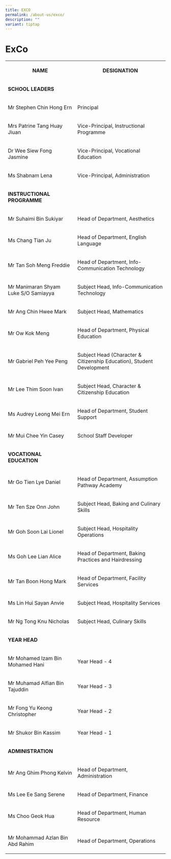 ```yaml
---
title: EXCO
permalink: /about-us/exco/
description: ""
variant: tiptap
---
```

<h1>ExCo</h1>
<table style="minWidth: 50px">
<colgroup>
<col>
<col>
</colgroup>
<tbody>
<tr>
<th rowspan="1" colspan="1">
<p>NAME</p>
</th>
<th rowspan="1" colspan="1">
<p>DESIGNATION</p>
</th>
</tr>
<tr>
<td rowspan="1" colspan="1">
<p><strong>SCHOOL LEADERS</strong>
</p>
</td>
<td rowspan="1" colspan="1">
<p></p>
</td>
</tr>
<tr>
<td rowspan="1" colspan="1">
<p>Mr Stephen Chin Hong Ern</p>
</td>
<td rowspan="1" colspan="1">
<p>Principal</p>
</td>
</tr>
<tr>
<td rowspan="1" colspan="1">
<p>Mrs Patrine Tang Huay Jiuan</p>
</td>
<td rowspan="1" colspan="1">
<p>Vice-Principal, Instructional Programme</p>
</td>
</tr>
<tr>
<td rowspan="1" colspan="1">
<p>Dr Wee Siew Fong Jasmine</p>
</td>
<td rowspan="1" colspan="1">
<p>Vice-Principal, Vocational Education</p>
</td>
</tr>
<tr>
<td rowspan="1" colspan="1">
<p>Ms Shabnam Lena</p>
</td>
<td rowspan="1" colspan="1">
<p>Vice-Principal, Administration</p>
</td>
</tr>
<tr>
<td rowspan="1" colspan="1">
<p><strong>INSTRUCTIONAL PROGRAMME</strong>
</p>
</td>
<td rowspan="1" colspan="1">
<p></p>
</td>
</tr>
<tr>
<td rowspan="1" colspan="1">
<p>Mr Suhaimi Bin Sukiyar</p>
</td>
<td rowspan="1" colspan="1">
<p>Head of Department, Aesthetics</p>
</td>
</tr>
<tr>
<td rowspan="1" colspan="1">
<p>Ms Chang Tian Ju</p>
</td>
<td rowspan="1" colspan="1">
<p>Head of Department, English Language</p>
</td>
</tr>
<tr>
<td rowspan="1" colspan="1">
<p>Mr Tan Soh Meng Freddie</p>
</td>
<td rowspan="1" colspan="1">
<p>Head of Department, Info-Communication Technology</p>
</td>
</tr>
<tr>
<td rowspan="1" colspan="1">
<p>Mr Manimaran Shyam Luke S/O Samiayya</p>
</td>
<td rowspan="1" colspan="1">
<p>Subject Head, Info-Communication Technology</p>
</td>
</tr>
<tr>
<td rowspan="1" colspan="1">
<p>Mr Ang Chin Hwee Mark</p>
</td>
<td rowspan="1" colspan="1">
<p>Subject Head, Mathematics</p>
</td>
</tr>
<tr>
<td rowspan="1" colspan="1">
<p>Mr Ow Kok Meng</p>
</td>
<td rowspan="1" colspan="1">
<p>Head of Department, Physical Education</p>
</td>
</tr>
<tr>
<td rowspan="1" colspan="1">
<p>Mr Gabriel Peh Yee Peng</p>
</td>
<td rowspan="1" colspan="1">
<p>Subject Head (Character &amp; Citizenship Education), Student Development</p>
</td>
</tr>
<tr>
<td rowspan="1" colspan="1">
<p>Mr Lee Thim Soon Ivan</p>
</td>
<td rowspan="1" colspan="1">
<p>Subject Head, Character &amp; Citizenship Education</p>
</td>
</tr>
<tr>
<td rowspan="1" colspan="1">
<p>Ms Audrey Leong Mei Ern</p>
</td>
<td rowspan="1" colspan="1">
<p>Head of Department, Student Support</p>
</td>
</tr>
<tr>
<td rowspan="1" colspan="1">
<p>Mr Mui Chee Yin Casey</p>
</td>
<td rowspan="1" colspan="1">
<p>School Staff Developer</p>
</td>
</tr>
<tr>
<td rowspan="1" colspan="1">
<p><strong>VOCATIONAL EDUCATION</strong>
</p>
</td>
<td rowspan="1" colspan="1">
<p></p>
</td>
</tr>
<tr>
<td rowspan="1" colspan="1">
<p>Mr Go Tien Lye Daniel</p>
</td>
<td rowspan="1" colspan="1">
<p>Head of Department, Assumption Pathway Academy</p>
</td>
</tr>
<tr>
<td rowspan="1" colspan="1">
<p>Mr Ten Sze Onn John</p>
</td>
<td rowspan="1" colspan="1">
<p>Subject Head, Baking and Culinary Skills</p>
</td>
</tr>
<tr>
<td rowspan="1" colspan="1">
<p>Mr Goh Soon Lai Lionel</p>
</td>
<td rowspan="1" colspan="1">
<p>Subject Head, Hospitality Operations</p>
</td>
</tr>
<tr>
<td rowspan="1" colspan="1">
<p>Ms Goh Lee Lian Alice</p>
</td>
<td rowspan="1" colspan="1">
<p>Head of Department, Baking Practices and Hairdressing</p>
</td>
</tr>
<tr>
<td rowspan="1" colspan="1">
<p>Mr Tan Boon Hong Mark</p>
</td>
<td rowspan="1" colspan="1">
<p>Head of Department, Facility Services</p>
</td>
</tr>
<tr>
<td rowspan="1" colspan="1">
<p>Ms Lin Hui Sayan Anvie</p>
</td>
<td rowspan="1" colspan="1">
<p>Subject Head, Hospitality Services</p>
</td>
</tr>
<tr>
<td rowspan="1" colspan="1">
<p>Mr Ng Tong Knu Nicholas</p>
</td>
<td rowspan="1" colspan="1">
<p>Subject Head, Culinary Skills</p>
</td>
</tr>
<tr>
<td rowspan="1" colspan="1">
<p><strong>YEAR HEAD</strong>
</p>
</td>
<td rowspan="1" colspan="1">
<p></p>
</td>
</tr>
<tr>
<td rowspan="1" colspan="1">
<p>Mr Mohamed Izam Bin Mohamed Hani</p>
</td>
<td rowspan="1" colspan="1">
<p>Year Head - 4</p>
</td>
</tr>
<tr>
<td rowspan="1" colspan="1">
<p>Mr Muhamad Alfian Bin Tajuddin</p>
</td>
<td rowspan="1" colspan="1">
<p>Year Head - 3</p>
</td>
</tr>
<tr>
<td rowspan="1" colspan="1">
<p>Mr Fong Yu Keong Christopher</p>
</td>
<td rowspan="1" colspan="1">
<p>Year Head - 2</p>
</td>
</tr>
<tr>
<td rowspan="1" colspan="1">
<p>Mr Shukor Bin Kassim</p>
</td>
<td rowspan="1" colspan="1">
<p>Year Head - 1</p>
</td>
</tr>
<tr>
<td rowspan="1" colspan="1">
<p><strong>ADMINISTRATION</strong>
</p>
</td>
<td rowspan="1" colspan="1">
<p></p>
</td>
</tr>
<tr>
<td rowspan="1" colspan="1">
<p>Mr Ang Ghim Phong Kelvin</p>
</td>
<td rowspan="1" colspan="1">
<p>Head of Department, Administration</p>
</td>
</tr>
<tr>
<td rowspan="1" colspan="1">
<p>Ms Lee Ee Sang Serene</p>
</td>
<td rowspan="1" colspan="1">
<p>Head of Department, Finance</p>
</td>
</tr>
<tr>
<td rowspan="1" colspan="1">
<p>Ms Choo Geok Hua</p>
</td>
<td rowspan="1" colspan="1">
<p>Head of Department, Human Resource</p>
</td>
</tr>
<tr>
<td rowspan="1" colspan="1">
<p>Mr Mohammad Azlan Bin Abd Rahim</p>
</td>
<td rowspan="1" colspan="1">
<p>Head of Department, Operations</p>
</td>
</tr>
</tbody>
</table>
<p></p>